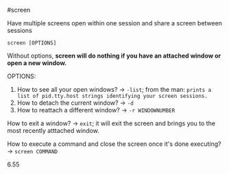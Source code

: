 #screen

Have multiple screens open within one session and share a screen between sessions

`screen [OPTIONS]`

Without options, **screen will do nothing if you have an attached window or open a new window.**

OPTIONS:
1. How to see all your open windows? -> `-list`; from the man: `prints a list of pid.tty.host strings identifying your screen sessions.`
2. How to detach the current window? -> `-d`
3. How to reattach a different window? -> `-r WINDOWNUMBER`

How to exit a window? -> `exit`; it will exit the screen and brings you to the most recently atttached window.

How to execute a command and close the screen once it's done executing? -> `screen COMMAND`

6.55
